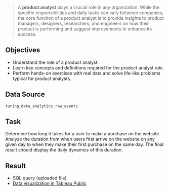 > A **product analyst** plays a crucial role in any organization. While the specific responsibilities and daily tasks can vary between companies, the core function of a product analyst is to provide insights to product managers, designers, researchers, and engineers on how their product is performing and suggest improvements to enhance its success.


## Objectives
- Understand the role of a product analyst.
- Learn key concepts and definitions required for the product analyst role.
- Perform hands-on exercises with real data and solve life-like problems typical for product analysts.

## Data Source
`turing_data_analytics.raw_events`

## Task
Determine how long it takes for a user to make a purchase on the website. Analyze the duration from when users first arrive on the website on any given day to when they make their first purchase on the same day. The final result should display the daily dynamics of this duration.


## Result
- SQL query (uploaded file)
- [Data visualization in Tableau Public](https://public.tableau.com/app/profile/marina.korneva/viz/mkorneSpecializationPAGradedTask/Dashboard)
